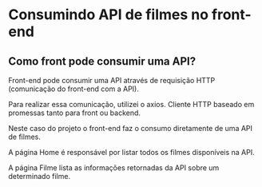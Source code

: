 # Consumindo API de filmes no front-end

## Como front pode consumir uma API?

Front-end pode consumir uma API através de requisição HTTP (comunicação do front-end com a API).

Para realizar essa comunicação, utilizei o axios. Cliente HTTP baseado em promessas tanto para front ou backend.

Neste caso do projeto o front-end faz o consumo diretamente de uma API de filmes.

A página Home é responsável por listar todos os filmes disponíveis na API.

A página Filme lista as informações retornadas da API sobre um determinado filme.


